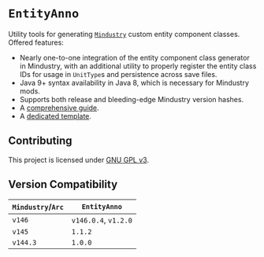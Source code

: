 # `EntityAnno`
Utility tools for generating [`Mindustry`](https://github.com/Anuken/Mindustry)
custom entity component classes. Offered features:
- Nearly one-to-one integration of the entity component class generator in Mindustry,
  with an additional utility to properly register the entity class IDs for usage in
  `UnitType`s and persistence across save files.
- Java 9+ syntax availability in Java 8, which is necessary for Mindustry mods.
- Supports both release and bleeding-edge Mindustry version hashes.
- A [comprehensive guide](/USAGE.md).
- A [dedicated template](https://github.com/GlennFolker/MindustryModTemplate).

## Contributing
This project is licensed under [GNU GPL v3](/LICENSE).

## Version Compatibility
| `Mindustry`/`Arc` | `EntityAnno`         |
|-------------------|----------------------|
| `v146`            | `v146.0.4`, `v1.2.0` |
| `v145`            | `1.1.2`              |
| `v144.3`          | `1.0.0`              |
